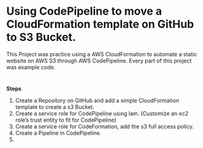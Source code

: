 # Using CodePipeline to move a CloudFormation template on GitHub to S3 Bucket.
This Project was practice using a AWS CloudFormation to automate a static website on AWS S3 through AWS CodePipeline. Every part of this project was example code.
#
**Steps**
1. Create a Repository on GitHub and add a simple CloudFormation template to create a s3 Bucket.
2. Create a service role for CodePipeline using Iam. (Customize an ec2 role’s trust entity to fit for CodePipeline)
3. Create a service role for CodeFormation, add the s3 full access policy.
4. Create a Pipeline in CodePipeline.
5. 
